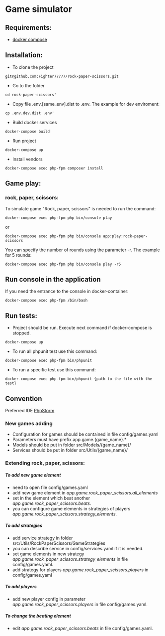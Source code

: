 # Game simulator

## Requirements:
   - [docker compose](https://docs.docker.com/compose/install/)
   
## Installation:
   - To clone the project
   ```
   git@github.com:Fighter77777/rock-paper-scissors.git
   ```
   - Go to the folder
   ```
   cd rock-paper-scissors'
   ```
   - Copy file .env.[same_env].dist to .env. The example for dev enviroment:
   ```
   cp .env.dev.dist .env'
   ```
   - Build docker services 
   ```
   docker-compose build
   ```
   - Run project 
   ```
   docker-compose up
   ```
   - Install vendors 
   ```
   docker-compose exec php-fpm composer install
   ```
   
## Game play:
### rock, paper, scissors:
   To simulate game "Rock, paper, scissors" is needed to run the command:
   ```
   docker-compose exec php-fpm php bin/console play
   ```
   or
   ```
   docker-compose exec php-fpm php bin/console app:play:rock-paper-scissors
   ```

   You can specify the number of rounds using the parameter -r.
   The example for 5 rounds:
   ```
   docker-compose exec php-fpm php bin/console play -r5
   ```

## Run console in the application
   If you need the entrance to the console in docker-container:
   ```
   docker-compose exec php-fpm /bin/bash
   ```

## Run tests:
   - Project should be run. Execute next command if docker-compose is stopped.
   ```
   docker-compose up
   ```
   - To run all phpunit test use this command:
   ```
   docker-compose exec php-fpm bin/phpunit
   ```
   - To run a specific test use this command:
   ```
   docker-compose exec php-fpm bin/phpunit {path to the file with the test} 
   ```
   
## Convention
   Preferred IDE [PhpStorm](https://www.jetbrains.com/ru-ru/phpstorm/)
### New games adding
   - Configuration for games should be contained in file config/games.yaml
   - Parameters must have prefix app.game.{game_name}.*
   - Models should be put in folder src/Models/{game_name}/
   - Services should be put in folder src/Utils/{game_name}/
### Extending rock, paper, scissors:
##### To add new game element
   - need to open file config/games.yaml
   - add new game element in *app.game.rock_paper_scissors.all_elements*
   - set in the element which beat another *app.game.rock_paper_scissors.beats*.
   - you can configure game elements in strategies of players  *app.game.rock_paper_scissors.strategy_elements*.
##### To add strategies
   - add service strategy in folder src/Utils/RockPaperScissors/GameStrategies
   - you can describe service in config/services.yaml if it is needed.
   - set game elements in new strategy *app.game.rock_paper_scissors.strategy_elements* in file config/games.yaml.
   - add strategy for players *app.game.rock_paper_scissors.players* in config/games.yaml
##### To add players
   - add new player config in parameter *app.game.rock_paper_scissors.players* in file config/games.yaml.
##### To change the beating element
   - edit *app.game.rock_paper_scissors.beats* in file config/games.yaml.
